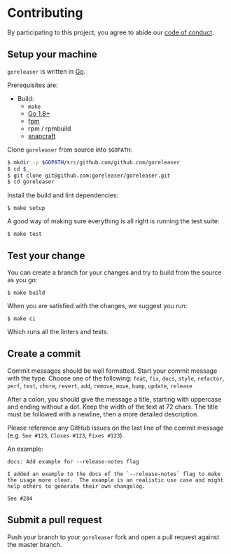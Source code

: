 # Contributing

By participating to this project, you agree to abide our [code of
conduct](/CODE_OF_CONDUCT.md).


## Setup your machine

`goreleaser` is written in [Go](https://golang.org/).

Prerequisites are:

* Build:
  * `make`
  * [Go 1.8+](http://golang.org/doc/install)
  * [fpm](https://fpm.readthedocs.io/en/latest/installing.html)
  * rpm / rpmbuild
  * [snapcraft](http://snapcraft.io/)

Clone `goreleaser` from source into `$GOPATH`:

```sh
$ mkdir -p $GOPATH/src/github.com/github.com/goreleaser
$ cd $_
$ git clone git@github.com:goreleaser/goreleaser.git
$ cd goreleaser
```

Install the build and lint dependencies:

```console
$ make setup
```

A good way of making sure everything is all right is running the test suite:

```console
$ make test
```


## Test your change

You can create a branch for your changes and try to build from the source as you go:

```console
$ make build
```

When you are satisfied with the changes, we suggest you run:

```console
$ make ci
```

Which runs all the linters and tests.


## Create a commit

Commit messages should be well formatted.
Start your commit message with the type. Choose one of the following:
`feat`, `fix`, `docs`, `style`, `refactor`, `perf`, `test`, `chore`, `revert`, `add`, `remove`, `move`, `bump`, `update`, `release`

After a colon, you should give the message a title, starting with uppercase and ending without a dot.
Keep the width of the text at 72 chars.
The title must be followed with a newline, then a more detailed description.

Please reference any GitHub issues on the last line of the commit message (e.g. `See #123`, `Closes #123`, `Fixes #123`).

An example:

```
docs: Add example for --release-notes flag

I added an example to the docs of the `--release-notes` flag to make
the usage more clear.  The example is an realistic use case and might
help others to generate their own changelog.

See #284
```


## Submit a pull request

Push your branch to your `goreleaser` fork and open a pull request against the
master branch.
